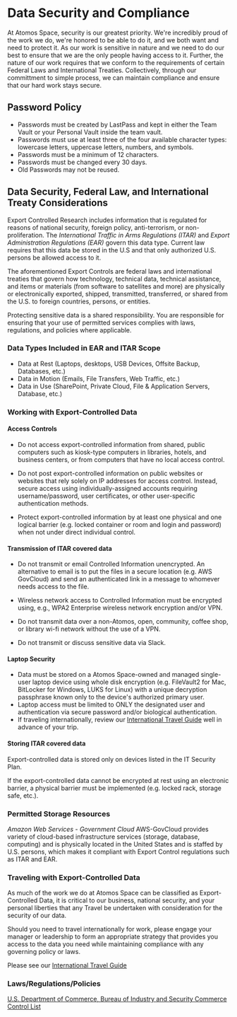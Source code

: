 # Data Security and Compliance

At Atomos Space, security is our greatest priority. We're incredibly proud of the work we do, we're honored to be able to do it, and we both want and need to protect it. As our work is sensitive in nature and we need to do our best to ensure that we are the only people having access to it. Further, the nature of our work requires that we conform to the requirements of certain Federal Laws and International Treaties. Collectively, through our committment to simple process, we can maintain compliance and ensure that our hard work stays secure.

## Password Policy

* Passwords must be created by LastPass and kept in either the Team Vault or your Personal Vault inside the team vault.
* Passwords must use at least three of the four available character types: lowercase letters, uppercase letters, numbers, and symbols.
* Passwords must be a minimum of 12 characters.
* Passwords must be changed every 30 days.
* Old Passwords may not be reused.

## Data Security, Federal Law, and International Treaty Considerations

Export Controlled Research includes information that is regulated for reasons of national security, foreign policy, anti-terrorism, or non-proliferation. The *International Traffic in Arms Regulations (ITAR)* and *Export Administration Regulations (EAR)* govern this data type. Current law requires that this data be stored in the U.S and that only authorized U.S. persons be allowed access to it.

The aforementioned Export Controls are federal laws and international treaties that govern how technology, technical data, technical assistance, and items or materials (from software to satellites and more) are physically or electronically exported, shipped, transmitted, transferred, or shared from the U.S. to foreign countries, persons, or entities.

Protecting sensitive data is a shared responsibility. You are responsible for ensuring that your use of permitted services complies with laws, regulations, and policies where applicable.

### Data Types Included in EAR and ITAR Scope
* Data at Rest (Laptops, desktops, USB Devices, Offsite Backup, Databases, etc.)
* Data in Motion (Emails, File Transfers, Web Traffic, etc.)
* Data in Use (SharePoint, Private Cloud, File & Application Servers, Database, etc.)

### Working with Export-Controlled Data

#### Access Controls
* Do not access export-controlled information from shared, public computers such as kiosk-type computers in libraries, hotels, and business centers, or from computers that have no local access control.

* Do not post export-controlled information on public websites or websites that rely solely on IP addresses for access control.  Instead, secure access using individually-assigned accounts requiring username/password, user certificates, or other user-specific authentication methods.

* Protect export-controlled information by at least one physical and one logical barrier (e.g. locked container or room and login and password) when not under direct individual control.

#### Transmission of ITAR covered data
* Do not transmit or email Controlled Information unencrypted. An alternative to email is to put the files in a secure location (e.g. AWS GovCloud) and send an authenticated link in a message to whomever needs access to the file.

* Wireless network access to Controlled Information must be encrypted using, e.g., WPA2 Enterprise wireless network encryption and/or VPN.

* Do not transmit data over a non-Atomos, open, community, coffee shop, or library wi-fi network without the use of a VPN.

* Do not transmit or discuss sensitive data via Slack.

#### Laptop Security
* Data must be stored on a Atomos Space-owned and managed single-user laptop device using whole disk encryption (e.g. FileVault2 for Mac, BitLocker for Windows, LUKS for Linux) with a unique decryption passphrase known only to the device's authorized primary user.
* Laptop access must be limited to ONLY the designated user and authentication via secure password and/or biological authentication.
* If traveling internationally, review our [International Travel Guide](https://github.com/joeminock/Atomos_Space_Handbook/blob/master/international-travel-guide.md) well in advance of your trip.

#### Storing ITAR covered data
Export-controlled data is stored only on devices listed in the IT Security Plan.

If the export-controlled data cannot be encrypted at rest using an electronic barrier, a physical barrier must be implemented (e.g. locked rack, storage safe, etc.).

### Permitted Storage Resources

*Amazon Web Services - Government Cloud*
AWS-GovCloud provides variety of cloud-based infrastructure services (storage, database, computing) and is physically located in the United States and is staffed by U.S. persons, which makes it compliant with Export Control regulations such as ITAR and EAR.

### Traveling with Export-Controlled Data
As much of the work we do at Atomos Space can be classified as Export-Controlled Data, it is critical to our business, national security, and your personal liberties that any Travel be undertaken with consideration for the security of our data.

Should you need to travel internationally for work, please engage your manager or leadership to form an appropriate strategy that provides you access to the data you need while maintaining compliance with any governing policy or laws.

Please see our [International Travel Guide](https://github.com/joeminock/Atomos_Space_Handbook/blob/master/international-travel-guide.md)

### Laws/Regulations/Policies
[U.S. Department of Commerce, Bureau of Industry and Security Commerce Control List](https://www.bis.doc.gov/index.php/regulations/commerce-control-list-ccl)
